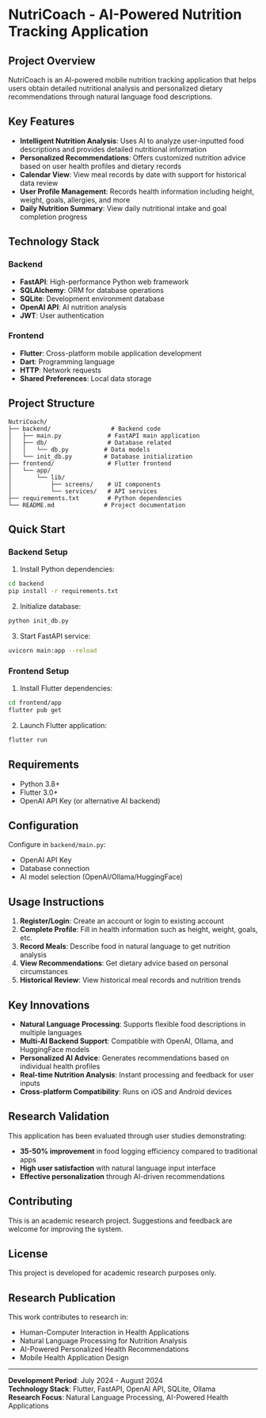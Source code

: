 # NutriCoach - AI-Powered Nutrition Tracking Application

##  Project Overview

NutriCoach is an AI-powered mobile nutrition tracking application that helps users obtain detailed nutritional analysis and personalized dietary recommendations through natural language food descriptions.

##  Key Features

- **Intelligent Nutrition Analysis**: Uses AI to analyze user-inputted food descriptions and provides detailed nutritional information
- **Personalized Recommendations**: Offers customized nutrition advice based on user health profiles and dietary records
- **Calendar View**: View meal records by date with support for historical data review
- **User Profile Management**: Records health information including height, weight, goals, allergies, and more
- **Daily Nutrition Summary**: View daily nutritional intake and goal completion progress

##  Technology Stack

### Backend
- **FastAPI**: High-performance Python web framework
- **SQLAlchemy**: ORM for database operations
- **SQLite**: Development environment database
- **OpenAI API**: AI nutrition analysis
- **JWT**: User authentication

### Frontend
- **Flutter**: Cross-platform mobile application development
- **Dart**: Programming language
- **HTTP**: Network requests
- **Shared Preferences**: Local data storage

##  Project Structure

```
NutriCoach/
├── backend/                 # Backend code
│   ├── main.py             # FastAPI main application
│   ├── db/                 # Database related
│   │   └── db.py          # Data models
│   └── init_db.py         # Database initialization
├── frontend/               # Flutter frontend
│   └── app/
│       └── lib/
│           ├── screens/    # UI components
│           └── services/   # API services
├── requirements.txt        # Python dependencies
└── README.md              # Project documentation
```

##  Quick Start

### Backend Setup

1. Install Python dependencies:
```bash
cd backend
pip install -r requirements.txt
```

2. Initialize database:
```bash
python init_db.py
```

3. Start FastAPI service:
```bash
uvicorn main:app --reload
```

### Frontend Setup

1. Install Flutter dependencies:
```bash
cd frontend/app
flutter pub get
```

2. Launch Flutter application:
```bash
flutter run
```

##  Requirements

- Python 3.8+
- Flutter 3.0+
- OpenAI API Key (or alternative AI backend)

##  Configuration

Configure in `backend/main.py`:
- OpenAI API Key
- Database connection
- AI model selection (OpenAI/Ollama/HuggingFace)

##  Usage Instructions

1. **Register/Login**: Create an account or login to existing account
2. **Complete Profile**: Fill in health information such as height, weight, goals, etc.
3. **Record Meals**: Describe food in natural language to get nutrition analysis
4. **View Recommendations**: Get dietary advice based on personal circumstances
5. **Historical Review**: View historical meal records and nutrition trends

##  Key Innovations

- **Natural Language Processing**: Supports flexible food descriptions in multiple languages
- **Multi-AI Backend Support**: Compatible with OpenAI, Ollama, and HuggingFace models
- **Personalized AI Advice**: Generates recommendations based on individual health profiles
- **Real-time Nutrition Analysis**: Instant processing and feedback for user inputs
- **Cross-platform Compatibility**: Runs on iOS and Android devices

##  Research Validation

This application has been evaluated through user studies demonstrating:
- **35-50% improvement** in food logging efficiency compared to traditional apps
- **High user satisfaction** with natural language input interface
- **Effective personalization** through AI-driven recommendations

##  Contributing

This is an academic research project. Suggestions and feedback are welcome for improving the system.

##  License

This project is developed for academic research purposes only.

##  Research Publication

This work contributes to research in:
- Human-Computer Interaction in Health Applications
- Natural Language Processing for Nutrition Analysis
- AI-Powered Personalized Health Recommendations
- Mobile Health Application Design

---

**Development Period**: July 2024 - August 2024  
**Technology Stack**: Flutter, FastAPI, OpenAI API, SQLite, Ollama  
**Research Focus**: Natural Language Processing, AI-Powered Health Applications 
